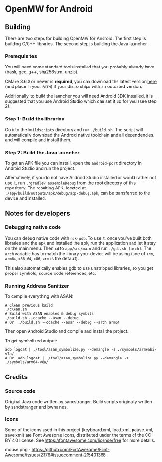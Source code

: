 # OpenMW for Android

## Building

There are two steps for building OpenMW for Android. The first step is building C/C++ libraries. The second step is building the Java launcher.

### Prerequisites

You will need some standard tools installed that you probably already have (bash, gcc, g++, sha256sum, unzip).

CMake 3.6.0 or newer is **required**, you can download the latest version [here](https://cmake.org/download/) (and place in your `PATH`) if your distro ships with an outdated version.

Additionally, to build the launcher you will need Android SDK installed, it is suggested that you use Android Studio which can set it up for you (see step 2).

### Step 1: Build the libraries

Go into the `buildscripts` directory and run `./build.sh`. The script will automatically download the Android native toolchain and all dependencies, and will compile and install them.

### Step 2: Build the Java launcher

To get an APK file you can install, open the `android-port` directory in Android Studio and run the project.

Alternatively, if you do not have Android Studio installed or would rather not use it, run `./gradlew assembleDebug` from the root directory of this repository. The resulting APK, located at `./app/build/outputs/apk/debug/app-debug.apk`, can be transferred to the device and installed.

## Notes for developers

### Debugging native code

You can debug native code with `ndk-gdb`. To use it, once you've built both libraries and the apk and installed the apk, run the application and let it stay on the main menu. Then `cd` to `app/src/main` and run `./gdb.sh [arch]`. The `arch` variable has to match the library your device will be using (one of `arm`, `arm64`, `x86_64`, `x86`; `arm` is the default).

This also automatically enables gdb to use unstripped libraries, so you get proper symbols, source code references, etc.

### Running Address Sanitizer

To compile everything with ASAN:

```
# Clean previous build
./clean.sh
# Build with ASAN enabled & debug symbols
./build.sh --ccache --asan --debug
# Or: ./build.sh --ccache --asan --debug --arch arm64
```

Then open Android Studio and compile and install the project.

To get symbolized output:

```
adb logcat | ./tool/asan_symbolize.py --demangle -s ./symbols/armeabi-v7a/
# Or: adb logcat | ./tool/asan_symbolize.py --demangle -s ./symbols/arm64-v8a/
```

## Credits

### Source code

Original Java code written by sandstranger. Build scripts originally written by sandstranger and bwhaines.

### Icons

Some of the icons used in this project (keyboard.xml, load.xml, pause.xml, save.xml) are Font Awesome icons, distributed under the terms of the CC-BY 4.0 license. See https://fontawesome.com/license/free for more details.

mouse.png - https://github.com/FortAwesome/Font-Awesome/issues/2376#issuecomment-215401368
